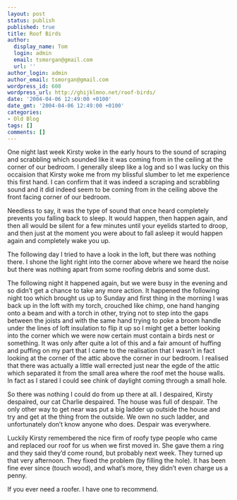 ```yaml
---
layout: post
status: publish
published: true
title: Roof Birds
author:
  display_name: Tom
  login: admin
  email: tsmorgan@gmail.com
  url: ''
author_login: admin
author_email: tsmorgan@gmail.com
wordpress_id: 608
wordpress_url: http://ghijklmno.net/roof-birds/
date: '2004-04-06 12:49:00 +0100'
date_gmt: '2004-04-06 12:49:00 +0100'
categories:
- Old Blog
tags: []
comments: []
---
```

<p>One night last week Kirsty woke in the early hours to the sound of scraping and scrabbling which sounded like it was coming from in the ceiling at the corner of our bedroom. I generally sleep like a log and so I was lucky on this occaision that Kirsty woke me from my blissful slumber to let me experience this first hand. I can confirm that it was indeed a scraping and scrabbling sound and it did indeed seem to be coming from in the ceiling above the front facing corner of our bedroom.</p>

<p>Needless to say, it was the type of sound that once heard completely prevents you falling back to sleep. It would happen, then happen again, and then all would be silent for a few minutes until your eyelids started to droop, and then just at the moment you were about to fall asleep it would happen again and completely wake you up.</p>

<p>The following day I tried to have a look in the loft, but there was nothing there. I shone the light right into the corner above where we heard the noise but there was nothing apart from some roofing debris and some dust.</p>

<p>The following night it happened again, but we were busy in the evening and so didn&#8217;t get a chance to take any more action. It happened the following night too which brought us up to Sunday and first thing in the morning I was back up in the loft with my torch, crouched like chimp,  one hand hanging onto a beam and with a torch in other, trying not to step into the gaps between the joists and with the same hand trying to poke a broom handle under the lines of loft insulation to flip it up so I might get a better looking into the corner which we were now certain must contain a birds nest or something. It was only after quite a lot of this and a fair amount of huffing and puffing on my part that I came to the realisation that I wasn&#8217;t in fact looking at the corner of the attic above the corner in our bedroom. I realised that there was actually a little wall errected just near the egde of the attic which separated it from the small area where the roof met the house walls. In fact as I stared I could see chink of daylight coming through a small hole.</p>

<p>So there was nothing I could do from up there at all. I despaired, Kirsty despaired, our cat Charlie despaired. The house was full of despair. The only other way to get near was put a big ladder up outside the house and try and get at the thing from the outside. We own no such ladder, and unfortunately don&#8217;t know anyone who does. Despair was everywhere.</p>

<p>Luckily Kirsty remembered the nice firm of roofy type people who came and replaced our roof for us when we first moved in. She gave them a ring and they said they&#8217;d come round, but probably next week. They turned up that very afternoon. They fixed the problem (by filling the hole). It has been fine ever since (touch wood), and what&#8217;s more, they didn&#8217;t even charge us a penny.</p>

<p class="firstpar">If you ever need a roofer. I have one to recommend.</p>

